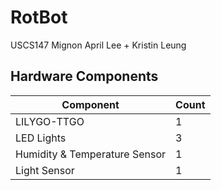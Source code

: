 # RotBot
USCS147 Mignon April Lee + Kristin Leung
## Hardware Components

| Component                     | Count |
| ----------------------------- | ----- |
| LILYGO-TTGO                   | 1     |
| LED Lights                    | 3     |
| Humidity & Temperature Sensor | 1     |
| Light Sensor                  | 1     |
